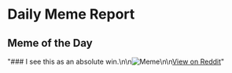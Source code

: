 # Daily Meme Report

## Meme of the Day
"### I see this as an absolute win.\n\n![Meme](https://i.redd.it/dr6lyljw4zqe1.png)\n\n[View on Reddit](https://redd.it/1jk51ci)"
